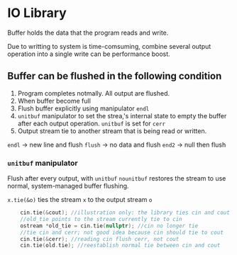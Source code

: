 # IO Library

Buffer holds the data that the program reads and write.

Due to writting to system is time-comsuming, combine several output operation into a single write can  be performance boost.

## Buffer can be flushed in the following condition

1. Program completes notmally. All output are flushed.
2. When buffer become full
3. Flush buffer explicitly using manipulator `endl`
4. `unitbuf` manipulator to set the strea,'s internal state to empty the buffer after each output operation. `unitbuf` is set for `cerr`
5. Output stream tie to another stream that is being read or written.

`endl` -> new line and flush
`flush` -> no data and flush
`end2` -> null then flush

### `unitbuf` manipulator

 Flush after every output, with `unitbuf`
 `nounitbuf` restores the stream to use normal, system-managed buffer flushing.

`x.tie(&o)` ties the stream `x` to the output stream `o`

```c++
    cin.tie(&cout); //illustration only: the library ties cin and cout for us.
    //old_tie points to the stream currently tie to cin
    ostream *old_tie = cin.tie(nullptr); //cin no longer tie
    //tie cin and cerr; not good idea because cin should tie to cout
    cin.tie(&cerr); //reading cin flush cerr, not cout
    cin.tie(old.tie); //reestablish normal tie between cin and cout
```